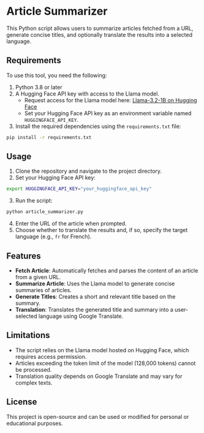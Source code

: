 # Article Summarizer

This Python script allows users to summarize articles fetched from a URL, generate concise titles, and optionally translate the results into a selected language.

## Requirements

To use this tool, you need the following:

1. Python 3.8 or later
2. A Hugging Face API key with access to the Llama model.
   - Request access for the Llama model here: [Llama-3.2-1B on Hugging Face](https://huggingface.co/meta-llama/Llama-3.2-1B)
   - Set your Hugging Face API key as an environment variable named `HUGGINGFACE_API_KEY`.
3. Install the required dependencies using the `requirements.txt` file:

```bash
pip install -r requirements.txt
```

## Usage

1. Clone the repository and navigate to the project directory.
2. Set your Hugging Face API key:

```bash
export HUGGINGFACE_API_KEY="your_huggingface_api_key"
```

3. Run the script:

```bash
python article_summarizer.py
```

4. Enter the URL of the article when prompted.
5. Choose whether to translate the results and, if so, specify the target language (e.g., `fr` for French).

## Features

- **Fetch Article**: Automatically fetches and parses the content of an article from a given URL.
- **Summarize Article**: Uses the Llama model to generate concise summaries of articles.
- **Generate Titles**: Creates a short and relevant title based on the summary.
- **Translation**: Translates the generated title and summary into a user-selected language using Google Translate.

## Limitations

- The script relies on the Llama model hosted on Hugging Face, which requires access permission.
- Articles exceeding the token limit of the model (128,000 tokens) cannot be processed.
- Translation quality depends on Google Translate and may vary for complex texts.

## License

This project is open-source and can be used or modified for personal or educational purposes. 
